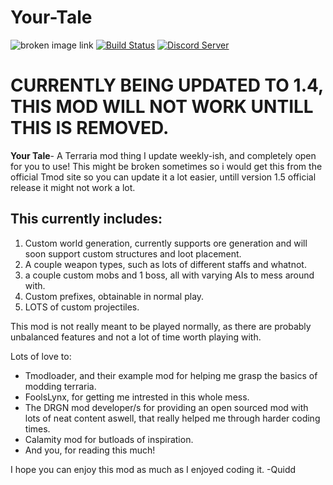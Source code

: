 # Your-Tale
![broken image link](https://github.com/QUIDD60x/Your-Tale/blob/master/icon.png?raw=true)
[![Build Status](https://travis-ci.org/tModLoader/tModLoader.svg?branch=master)](https://quiddcorp.com/your-tale) 
[![Discord Server](https://discordapp.com/api/guilds/324979738533822464/embed.png)](https://discord.gg/zAynnAkSmP)

# CURRENTLY BEING UPDATED TO 1.4, THIS MOD WILL NOT WORK UNTILL THIS IS REMOVED.

**Your Tale**- A Terraria mod thing I update weekly-ish, and completely open for you to use!
This might be broken sometimes so i would get this from the official Tmod site so you can update it a lot easier, untill version 1.5 official release it might not work a lot.
## This currently includes:
1. Custom world generation, currently supports ore generation and will soon support custom structures and loot placement.
2. A couple weapon types, such as lots of different staffs and whatnot.
3. a couple custom mobs and 1 boss, all with varying AIs to mess around with.
4. Custom prefixes, obtainable in normal play.
5. LOTS of custom projectiles.

This mod is not really meant to be played normally, as there are probably unbalanced features and not a lot of time worth playing with.

Lots of love to:
* Tmodloader, and their example mod for helping me grasp the basics of modding terraria.
* FoolsLynx, for getting me intrested in this whole mess.
* The DRGN mod developer/s for providing an open sourced mod with lots of neat content aswell, that really helped me through harder coding times.
* Calamity mod for butloads of inspiration.
* And you, for reading this much!

I hope you can enjoy this mod as much as I enjoyed coding it. -Quidd
